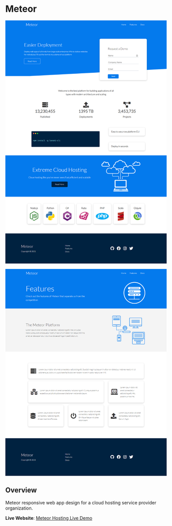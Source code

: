 # Meteor

![Meteor Hosting](./images/sos-1.png)

![Meteor Hosting](./images/sos-2.png)

## Overview

Meteor responsive web app design for a cloud hosting service provider organization.

**Live Website**: [Meteor Hosting Live Demo](https://meteor-saka.netlify.app/)
